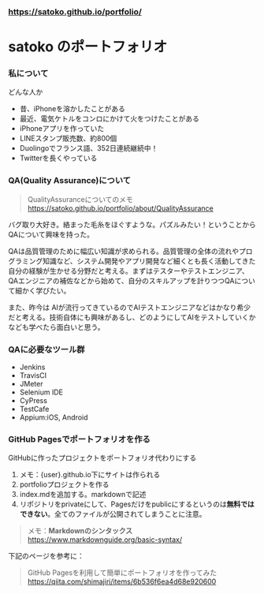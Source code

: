 ### <https://satoko.github.io/portfolio/>

# satoko のポートフォリオ

### 私について

どんな人か
* 昔、iPhoneを溶かしたことがある
* 最近、電気ケトルをコンロにかけて火をつけたことがある
* iPhoneアプリを作っていた
* LINEスタンプ販売数、約800個
* Duolingoでフランス語、352日連続継続中！
* Twitterを長くやっている

### QA(Quality Assurance)について

> QualityAssuranceについてのメモ  
> <https://satoko.github.io/portfolio/about/QualityAssurance>

バグ取り大好き。絡まった毛糸をほぐすような。パズルみたい！ということからQAについて興味を持った。  

QAは品質管理のために幅広い知識が求められる。品質管理の全体の流れやプログラミング知識など、システム開発やアプリ開発など細くとも長く活動してきた自分の経験が生かせる分野だと考える。まずはテスターやテストエンジニア、QAエンジニアの補佐などから始めて、自分のスキルアップを計りつつQAについて細かく学びたい。
 
また、昨今は AIが流行ってきているのでAIテストエンジニアなどはかなり希少だと考える。技術自体にも興味があるし、どのようにしてAIをテストしていくかなども学べたら面白いと思う。

### QAに必要なツール群

* Jenkins
* TravisCI
* JMeter
* Selenium IDE
* CyPress
* TestCafe
* Appium:iOS, Android
 
### GitHub Pagesでポートフォリオを作る
GitHubに作ったプロジェクトをポートフォリオ代わりにする

1. メモ：{user}.github.io下にサイトは作られる
1. portfolioプロジェクトを作る
1. index.mdを追加する。markdownで記述
1. リポジトリをprivateにして、Pagesだけをpublicにするというのは**無料ではできない**。全てのファイルが公開されてしまうことに注意。

> メモ：**Markdownのシンタックス**  
> <https://www.markdownguide.org/basic-syntax/> 

下記のページを参考に：

> GitHub Pagesを利用して簡単にポートフォリオを作ってみた  
> <https://qiita.com/shimajiri/items/6b536f6ea4d68e920600>
